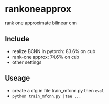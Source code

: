 # rankoneapprox
rank one approximate bilinear cnn

## Include
+ realize BCNN in pytorch: 83.6% on cub
+ rank-one approx: 74.6% on cub
+ other settings

## Useage
+ create a cfg in file train_mfcnn.py then `eval` 
+ `python train_mfcnn.py |tee ...`
